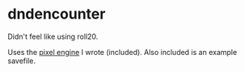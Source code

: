 # dndencounter
Didn't feel like using roll20.

Uses the [pixel engine](https://github.com/alve1801/engine) I wrote (included). Also included is an example savefile.
